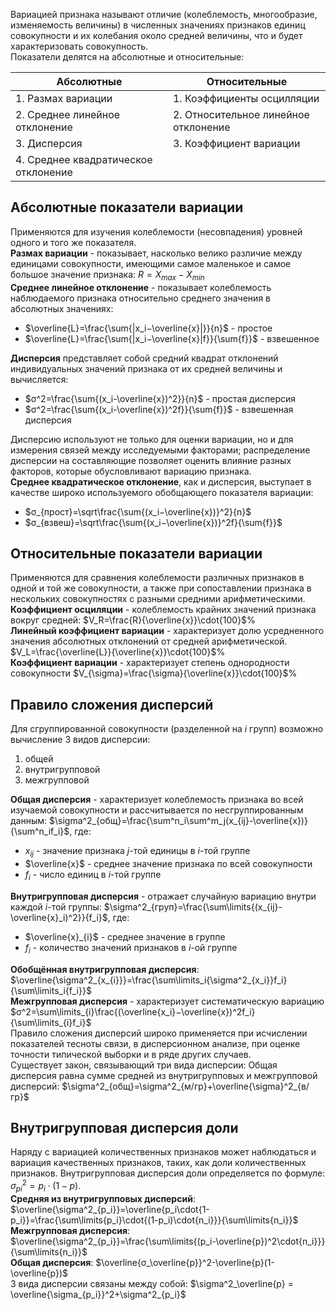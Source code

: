 Вариацией признака называют отличие (колеблемость, многообразие, изменяемость величины) в численных значениях признаков единиц совокупности и их колебания около средней величины, что и будет характеризовать совокупность.  
Показатели делятся на абсолютные и относительные:

| Абсолютные                           | Относительные                        |
| ------------------------------------ | ------------------------------------ |
| 1. Размах вариации                   | 1. Коэффициенты осцилляции           |
| 2. Среднее линейное отклонение       | 2. Относительное линейное отклонение |
| 3. Дисперсия                         | 3. Коэффициент вариации              |
| 4. Среднее квадратическое отклонение |                                      |
## Абсолютные показатели вариации
Применяются для изучения колеблемости (несовпадения) уровней одного и того же показателя.  
**Размах вариации** - показывает, насколько велико различие между единицами совокупности, имеющими самое маленькое и самое большое значение признака: $R=X_{max}−X_{min}$  
**Среднее линейное отклонение** - показывает колеблемость наблюдаемого признака относительно среднего значения в абсолютных значениях:  
- $\overline{L}=\frac{\sum{|x_i−\overline{x}|}}{n}$ - простое
- $\overline{L}=\frac{\sum{|x_i−\overline{x}|f}}{\sum{f}}$ - взвешенное
  
**Дисперсия** представляет собой средний квадрат отклонений индивидуальных значений признака от их средней величины и вычисляется:
- $σ^2=\frac{\sum{(x_i-\overline{x})^2}}{n}$ - простая дисперсия
-  $σ^2=\frac{\sum{(x_i-\overline{x})^2f}}{\sum{f}}$ - взвешенная дисперсия
  
Дисперсию используют не только для оценки вариации, но и для измерения связей между исследуемыми факторами; распределение дисперсии на составляющие позволяет оценить влияние разных факторов, которые обусловливают вариацию признака.  
**Среднее квадратическое отклонение**, как и дисперсия, выступает в качестве широко используемого обобщающего показателя вариации:
- $σ_{прост}=\sqrt\frac{\sum{(x_i−\overline{x})}^2}{n}$ 
- $σ_{взвеш}=\sqrt\frac{\sum{(x_i−\overline{x})}^2f}{\sum{f}}$ 
## Относительные показатели вариации
Применяются для сравнения колеблемости различных признаков в одной и той же совокупности, а также при сопоставлении признака в нескольких совокупностях с разными средними арифметическими.  
**Коэффициент осциляции** - колеблемость крайних значений признака вокруг средней: $V_R=\frac{R}{\overline{x}}\cdot{100}$%  
**Линейный коэффициент вариации** - характеризует долю усредненного значения абсолютных отклонений от средней арифметической. $V_L=\frac{\overline{L}}{\overline{x}}\cdot{100}$%  
**Коэффициент вариации** - характеризует степень однородности совокупности $V_{\sigma}=\frac{\sigma}{\overline{x}}\cdot{100}$%
## Правило сложения дисперсий
Для сгруппированной совокупности (разделенной на $i$ групп) возможно вычисление 3 видов дисперсии:
1. общей
2. внутригрупповой
3. межгрупповой
  
**Общая дисперсия** - характеризует колеблемость признака во всей изучаемой совокупности и рассчитывается по несгруппированным данным: $\sigma^2_{общ}=\frac{\sum^n_i\sum^m_j(x_{ij}-\overline{x})}{\sum^n_if_i}$, где:  
- $x_{ij}$ - значение признака $j$-той единицы в $i$-той группе  
- $\overline{x}$ - среднее значение признака по всей совокупности 
- $f_i$ - число единиц в $i$-той группе
  
**Внутригрупповая дисперсия** - отражает случайную вариацию внутри каждой $i$-той группы: $\sigma^2_{груп}=\frac{\sum\limits{(x_{ij}-\overline{x}_i)^2}}{f_i}$, где:  
- $\overline{x}_{i}$ - среднее значение в группе
- $f_{i}$ - количество значений признаков в $i$-ой группе
  
**Обобщённая внутригрупповая дисперсия**: $\overline{\sigma^2_{x_{i}}}=\frac{\sum\limits_i{\sigma^2_{x_i}}f_i}{\sum\limits_i{f_i}}$  
**Межгрупповая дисперсия** - характеризует систематическую вариацию $σ^2=\sum\limits_{i}\frac{(\overline{x_i}−\overline{x})^2f_i}{\sum\limits_{i}f_i}$  
Правило сложения дисперсий широко применяется при исчислении показателей тесноты связи, в дисперсионном анализе, при оценке точности типической выборки и в ряде других случаев.  
Существует закон, связывающий три вида дисперсии: Общая дисперсия равна сумме средней из внутригрупповых и межгрупповой дисперсий: $\sigma^2_{общ}=\sigma^2_{м/гр}+\overline{\sigma}^2_{в/гр}$
## Внутригрупповая дисперсия доли

Наряду с вариацией количественных признаков может наблюдаться и вариация качественных признаков, таких, как доли количественных признаков. Внутригрупповая дисперсия доли определяется по формуле: $σ^2_{pi}=p_i⋅(1−p)$.  
**Средняя из внутригрупповых дисперсий**: $\overline{\sigma^2_{p_i}}=\overline{p_i\cdot{1-p_i}}=\frac{\sum\limits{p_i}\cdot{(1-p_i)\cdot{n_i}}}{\sum\limits{n_i}}$  
**Межгрупповая дисперсия**: $\overline{\sigma^2_{p_i}}=\frac{\sum\limits{(p_i-\overline{p})^2\cdot{n_i}}}{\sum\limits{n_i}}$  
**Общая дисперсия**: $\overline{σ_\overline{p}}^2-\overline{p}(1-\overline{p})$  
3 вида дисперсии связаны между собой: $\sigma^2_\overline{p} = \overline{\sigma_{p_i}}^2+\sigma^2_{p_i}$
